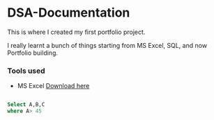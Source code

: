 # DSA-Documentation

This is where I created my first portfolio project.

I really learnt a bunch of things starting from MS Excel, SQL, and now Portfolio building.

### Tools used
- MS Excel [Download here](https//www.microsoft.com)

``` SQL

Select A,B,C
where A> 45

```
